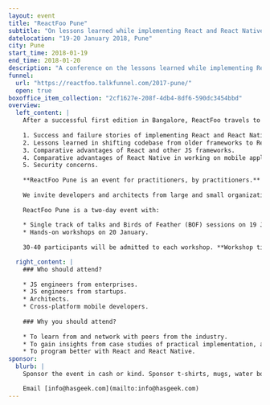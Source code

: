 ```yaml
---
layout: event
title: "ReactFoo Pune"
subtitle: "On lessons learned while implementing React and React Native"
datelocation: "19-20 January 2018, Pune"
city: Pune
start_time: 2018-01-19
end_time: 2018-01-20
description: "A conference on the lessons learned while implementing React and React Native."
funnel:
  url: "https://reactfoo.talkfunnel.com/2017-pune/"
  open: true
boxoffice_item_collection: "2cf1627e-208f-4db4-8df6-590dc3454bbd"
overview:
  left_content: |
    After a successful first edition in Bangalore, ReactFoo travels to Pune. ReactFoo Pune will focus on the following topics:
    
    1. Success and failure stories of implementing React and React Native for your use-case.
    2. Lessons learned in shifting codebase from older frameworks to React.
    3. Comparative advantages of React and other JS frameworks.
    4. Comparative advantages of React Native in working on mobile applications. 
    5. Security concerns. 
    
    **ReactFoo Pune is an event for practitioners, by practitioners.**
    
    We invite developers and architects from large and small organizations to share their stories and insights with the community.
    
    ReactFoo Pune is a two-day event with:
    
    * Single track of talks and Birds of Feather (BOF) sessions on 19 January.
    * Hands-on workshops on 20 January. 
    
    30-40 participants will be admitted to each workshop. **Workshop tickets have to be purchased separately.** Workshops will be announced shortly.

  right_content: |
    ### Who should attend?
    
    * JS engineers from enterprises.
    * JS engineers from startups.
    * Architects.
    * Cross-platform mobile developers.
    
    ### Why you should attend?
    
    * To learn from and network with peers from the industry.
    * To gain insights from case studies of practical implementation, and evaluate ReactJS and React Native for your work.
    * To program better with React and React Native.
sponsor:
  blurb: |
    Sponsor the event in cash or kind. Sponsor t-shirts, mugs, water bottles, or set up a booth to talk to developers and decision-makers.

    Email [info@hasgeek.com](mailto:info@hasgeek.com)
---
```

